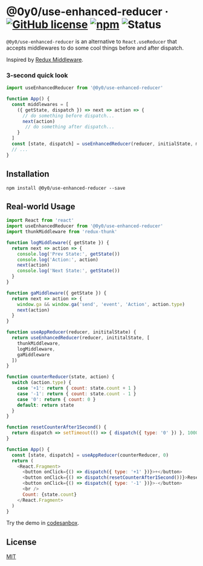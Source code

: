 # @0y0/use-enhanced-reducer · [![GitHub license](https://img.shields.io/badge/license-MIT-blue.svg)](https://github.com/o0y0o/react-enhanced-reducer-hook/blob/master/LICENSE) [![npm](https://img.shields.io/npm/v/@0y0/use-enhanced-reducer.svg)](https://www.npmjs.com/package/@0y0/use-enhanced-reducer) ![Status](https://github.com/o0y0o/react-enhanced-reducer-hook/workflows/Package/badge.svg)

`@0y0/use-enhanced-reducer` is an alternative to `React.useReducer` that accepts middlewares to do some cool things before and after dispatch.

Inspired by [Redux Middleware](https://redux.js.org/api/applymiddleware).

### 3-second quick look

```js
import useEnhancedReducer from '@0y0/use-enhanced-reducer'

function App() {
  const middlewares = [
    ({ getState, dispatch }) => next => action => {
      // do something before dispatch...
      next(action)
       // do something after dispatch...
    }
  ]
  const [state, dispatch] = useEnhancedReducer(reducer, initialState, middlewares)
  // ...
}
```

## Installation

```
npm install @0y0/use-enhanced-reducer --save
```

## Real-world Usage

```js
import React from 'react'
import useEnhancedReducer from '@0y0/use-enhanced-reducer'
import thunkMiddleware from 'redux-thunk'

function logMiddleware({ getState }) {
  return next => action => {
    console.log('Prev State:', getState())
    console.log('Action:', action)
    next(action)
    console.log('Next State:', getState())
  }
}

function gaMiddleware({ getState }) {
  return next => action => {
    window.ga && window.ga('send', 'event', 'Action', action.type)
    next(action)
  }
}

function useAppReducer(reducer, inititalState) {
  return useEnhancedReducer(reducer, inititalState, [
    thunkMiddleware,
    logMiddleware,
    gaMiddleware
  ])
}

function counterReducer(state, action) {
  switch (action.type) {
    case '+1': return { count: state.count + 1 }
    case '-1': return { count: state.count - 1 }
    case '0': return { count: 0 }
    default: return state
  }
}

function resetCounterAfter1Second() {
  return dispatch => setTimeout(() => { dispatch({ type: '0' }) }, 1000)
}

function App() {
  const [state, dispatch] = useAppReducer(counterReducer, 0)
  return (
    <React.Fragment>
      <button onClick={() => dispatch({ type: '+1' })}>+</button>
      <button onClick={() => dispatch(resetCounterAfter1Second())}>Reset</button>
      <button onClick={() => dispatch({ type: '-1' })}>-</button>
      <br />
      Count: {state.count}
    </React.Fragment>
  )
}
```

Try the demo in [codesanbox](https://codesandbox.io/s/xono668ynz).

## License

[MIT](https://github.com/o0y0o/react-enhanced-reducer-hook/blob/master/LICENSE)
